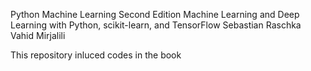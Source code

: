 Python Machine Learning
Second Edition
Machine Learning and Deep Learning with Python,
scikit-learn, and TensorFlow
Sebastian Raschka
Vahid Mirjalili

This repository inluced codes in the book



